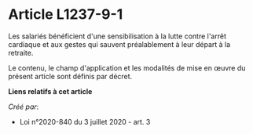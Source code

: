 # Article L1237-9-1

Les salariés bénéficient d'une sensibilisation à la lutte contre l'arrêt cardiaque et aux gestes qui sauvent préalablement à
leur départ à la retraite.

Le contenu, le champ d'application et les modalités de mise en œuvre du présent article sont définis par décret.

**Liens relatifs à cet article**

_Créé par_:

  - Loi n°2020-840 du 3 juillet 2020 - art. 3
